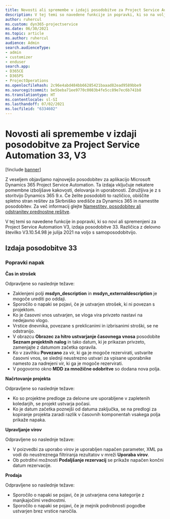 ```yaml
---
title: Novosti ali spremembe v izdaji posodobitve za Project Service Automation 33, V3
description: V tej temi so navedene funkcije in popravki, ki so na voljo za Project Service Automation V3, izdaja posodobitve 33.
author: ruhercul
ms.custom: dyn365-projectservice
ms.date: 06/30/2021
ms.topic: article
ms.author: ruhercul
audience: Admin
search.audienceType:
- admin
- customizer
- enduser
search.app:
- D365CE
- D365PS
- ProjectOperations
ms.openlocfilehash: 2c96e4abd484bb66285421baaad82ead9589bbe9
ms.sourcegitcommit: be5beba71ee9770c0083b4fe5cc89e7ec6b741b8
ms.translationtype: HT
ms.contentlocale: sl-SI
ms.lasthandoff: 07/02/2021
ms.locfileid: "6334602"
---
```

# <a name="whats-new-or-changed-in-project-service-automation-update-release-33-v3"></a>Novosti ali spremembe v izdaji posodobitve za Project Service Automation 33, V3

[!include [banner](../includes/psa-now-project-operations.md)]

Z veseljem objavljamo najnovejšo posodobitev za aplikacijo Microsoft Dynamics 365 Project Service Automation. Ta izdaja vključuje nekatere pomembne izboljšave kakovosti, delovanja in uporabnosti. Združljiva je z s storitvijo Dynamics 365 9.x. Če želite posodobiti to različico, obiščite spletno stran rešitev za Skrbniško središče za Dynamics 365 in namestite posodobitev. Za več informacij glejte [Namestitev, posodobitev ali odstranitev prednostne rešitve](/power-platform/admin/install-remove-preferred-solution).

V tej temi so navedene funkcije in popravki, ki so novi ali spremenjeni za Project Service Automation V3, izdaja posodobitve 33. Različica z delovno številko V3.10.54.98 je julija 2021 na voljo s samoposodobitvijo.

## <a name="update-release-33"></a>Izdaja posodobitve 33

### <a name="bug-fixes"></a>Popravki napak

**Čas in strošek**

Odpravljene so naslednje težave:

- Zaklenjeni polji **msdyn_description** in **msdyn_externaldescription** je mogoče urediti po oddaji.
- Sporočilo o napaki se pojavi, če je ustvarjen strošek, ki ni povezan s projektom.
- Ko je časovni vnos ustvarjen, se vloga vira privzeto nastavi na nedejavno vlogo.
- Vrstice dnevnika, povezane s preklicanimi in izbrisanimi stroški, se ne odstranijo.
- V obrazcu **Obrazec za hitro ustvarjanje časovnega vnosa** posodobite **Seznam projektnih nalog** in tako datum, ki je prikazan privzeto, zamenjajte z datumom začetka opravila.
- Ko v zavihku **Povezano** za vir, ki ga je mogoče rezervirati, ustvarite časovni vnos, se slednji neustrezno ustvari za vpisane uporabnike namesto za nadrejeni vir, ki ga je mogoče rezervirati.
- V pogovorno okno **MDD za množične odobritve** so dodana nova polja.

**Načrtovanje projekta**

Odpravljene so naslednje težave:
- Ko so projektne predloge za delovne ure uporabljene v zapletenih koledarjih, se projekt ustvarja počasi.
- Ko je datum začetka poznejši od datuma zaključka, se na predlogi za kopiranje projekta zaradi razlik v časovnih komponentah vsakega polja prikaže napaka.

**Upravljanje virov**

Odpravljene so naslednje težave:
- V poizvedbi za uporabo virov je uporabljen napačen parameter, XML pa vodi do neustreznega filtriranja rezultatov v mreži **Uporaba virov**.
- Ob potrditvi možnosti **Podaljšanje rezervacij** se prikaže napačen končni datum rezervacije.

**Prodaja**

Odpravljene so naslednje težave:
- Sporočilo o napaki se pojavi, če je ustvarjena cena kategorije z manjkajočimi vrednostmi.
- Sporočilo o napaki se pojavi, če je mejnik podrobnosti pogodbe ustvarjen brez vrstice naročila.
